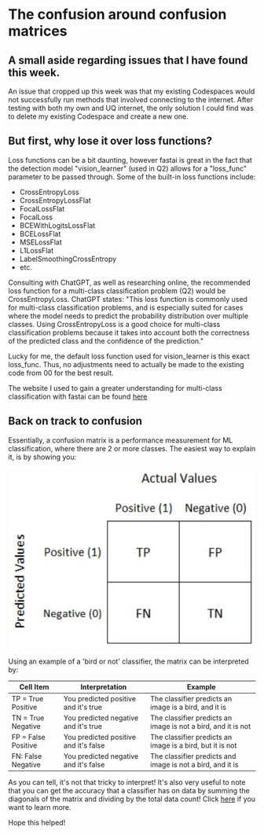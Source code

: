 # The confusion around confusion matrices

## A small aside regarding issues that I have found this week.

An issue that cropped up this week was that my existing Codespaces would not successfully run methods that involved connecting to the internet. After testing with both my own and UQ internet, the only solution I could find was to delete my existing Codespace and create a new one.

## But first, why lose it over loss functions?

Loss functions can be a bit daunting, however fastai is great in the fact that the detection model "vision_learner" (used in Q2) allows for a "loss_func" parameter to be passed through.
Some of the built-in loss functions include:
- CrossEntropyLoss
- CrossEntropyLossFlat
- FocalLossFlat
- FocalLoss
- BCEWithLogitsLossFlat
- BCELossFlat
- MSELossFlat
- L1LossFlat
- LabelSmoothingCrossEntropy
- etc.

Consulting with ChatGPT, as well as researching online, the recommended loss function for a multi-class classification problem (Q2) would be CrossEntropyLoss. ChatGPT states:
"This loss function is commonly used for multi-class classification problems, and is especially suited for cases where the model needs to predict the probability distribution over multiple classes. Using CrossEntropyLoss is a good choice for multi-class classification problems because it takes into account both the correctness of the predicted class and the confidence of the prediction."

Lucky for me, the default loss function used for vision_learner is this exact loss_func. Thus, no adjustments need to actually be made to the existing code from 00 for the best result.

The website I used to gain a greater understanding for multi-class classification with fastai can be found [here](https://medium.com/analytics-vidhya/fastai-multi-label-classification-chapter-6-d28f3c9ed4f5#:~:text=In%20fastai%20we%20do%20not,BCEWithLogitsLoss%20by%20default.)

## Back on track to confusion
Essentially, a confusion matrix is a performance measurement for ML classification, where there are 2 or more classes. The easiest way to explain it, is by showing you:

![confusion_matrix](/images/confusion_matrix.png)

Using an example of a 'bird or not' classifier, the matrix can be interpreted by:

| **Cell Item** | **Interpretation** | **Example** |
|-|-|-|
| TP = True Positive | You predicted positive and it's true | The classifier predicts an image is a bird, and it is |
| TN = True Negative | You predicted negative and it's true | The classifier predicts an image is not a bird, and it is not |
| FP = False Positive | You predicted positive and it's false | The classifier predicts an image is a bird, but it is not |
| FN: False Negative | You predicted negative and it's false | The classifier predicts and image is not a bird, and it is |

As you can tell, it's not that tricky to interpret! It's also very useful to note that you can get the accuracy that a classifier has on data by summing the diagonals of the matrix and dividing by the total data count! Click [here](https://towardsdatascience.com/understanding-confusion-matrix-a9ad42dcfd62) if you want to learn more.

Hope this helped!
